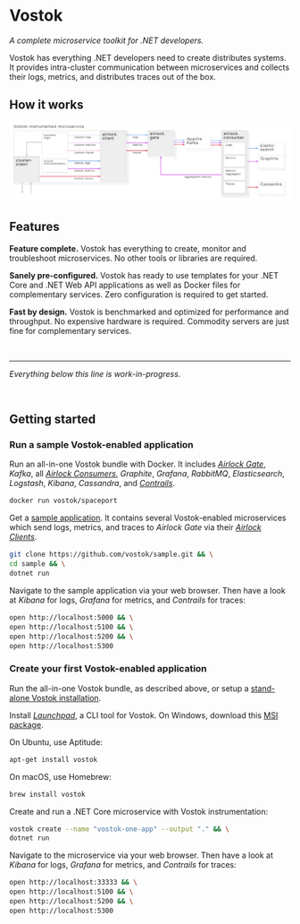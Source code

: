 # Vostok

*A complete microservice toolkit for .NET developers.*

Vostok has everything .NET developers need to create distributes systems. It provides intra-cluster communication between microservices and collects their logs, metrics, and distributes traces out of the box.

## How it works



![](blueprint.png)

## Features

**Feature complete.** Vostok has everything to create, monitor and troubleshoot microservices. No other tools or libraries are required.

**Sanely pre-configured.** Vostok has ready to use templates for your .NET Core and .NET Web API applications as well as Docker files for complementary services. Zero configuration is required to get started.

**Fast by design.** Vostok is benchmarked and optimized for performance and throughput. No expensive hardware is required. Commodity servers are just fine for complementary services.


<br>

---

*Everything below this line is work-in-progress.*

<br>

## Getting started

### Run a sample Vostok-enabled application

Run an all-in-one Vostok bundle with Docker. It includes *[Airlock Gate](https://github.com/vostok/airlock.gate)*, *Kafka*, all *[Airlock Consumers](https://github.com/vostok/airlock.consumer)*, *Graphite*, *Grafana*, *RabbitMQ*, *Elasticsearch*, *Logstash*, *Kibana*, *Cassandra*, and *[Contrails](https://github.com/vostok/contrails)*.

```sh
docker run vostok/spaceport
```

Get a [sample application](https://github.com/vostok/sample). It contains several Vostok-enabled microservices which send logs, metrics, and traces to *Airlock Gate* via their *[Airlock Clients](https://github.com/vostok/airlock.client)*.

```sh
git clone https://github.com/vostok/sample.git && \
cd sample && \
dotnet run
```

Navigate to the sample application via your web browser. Then have a look at *Kibana* for logs, *Grafana* for metrics, and *Contrails* for traces:

```sh
open http://localhost:5000 && \
open http://localhost:5100 && \
open http://localhost:5200 && \
open http://localhost:5300     
```

### Create your first Vostok-enabled application

Run the all-in-one Vostok bundle, as described above, or setup a [stand-alone Vostok installation](#).

Install *[Launchpad](https://github.com/vostok/launchpad)*, a CLI tool for Vostok. On Windows, download this [MSI package](#).

On Ubuntu, use Aptitude:

```sh
apt-get install vostok
```

On macOS, use Homebrew:

```sh
brew install vostok
```

Create and run a .NET Core microservice with Vostok instrumentation:

```sh
vostok create --name "vostok-one-app" --output "." && \
dotnet run
```

Navigate to the microservice via your web browser. Then have a look at *Kibana* for logs, *Grafana* for metrics, and *Contrails* for traces:

```sh
open http://localhost:33333 && \
open http://localhost:5100 && \
open http://localhost:5200 && \
open http://localhost:5300     
```